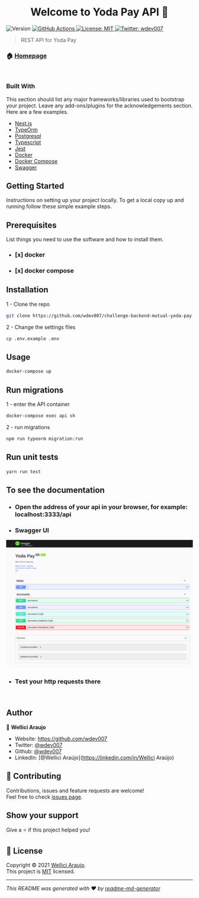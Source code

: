 <h1 align="center">Welcome to Yoda Pay API 👋</h1>
<p>
  <img alt="Version" src="https://img.shields.io/badge/version-0.0.1-blue.svg?cacheSeconds=2592000" />
  <a href="https://github.com/wdev007/challenge-backend-mutual-yoda-pay/actions/workflows/main.yml" target="_blank">
    <img alt="GitHub Actions" src="https://github.com/wdev007/challenge-backend-mutual-yoda-pay/actions/workflows/main.yml/badge.svg" />
  </a>
  <a href="https://mit-license.org" target="_blank">
    <img alt="License: MIT" src="https://img.shields.io/badge/License-MIT-yellow.svg" />
  </a>
  <a href="https://twitter.com/wdev007" target="_blank">
    <img alt="Twitter: wdev007" src="https://img.shields.io/twitter/follow/wdev007.svg?style=social" />
  </a>
</p>

> REST API for Yoda Pay

### 🏠 [Homepage](https://github.com/wdev007/challenge-backend-mutual-yoda-pay)

<br/>

### Built With

This section should list any major frameworks/libraries used to bootstrap your project. Leave any add-ons/plugins for the acknowledgements section. Here are a few examples.

- [Nest.js](https://nestjs.com/)
- [TypeOrm](https://typeorm.io)
- [Postgresql](https://www.postgresql.org/)
- [Typescript](https://www.typescriptlang.org/)
- [Jest](https://jestjs.io/docs/getting-started/)
- [Docker](https://www.docker.com/)
- [Docker Compose](https://docs.docker.com/compose/)
- [Swagger](https://swagger.io/)

<!-- GETTING STARTED -->

## Getting Started

Instructions on setting up your project locally.
To get a local copy up and running follow these simple example steps.

## Prerequisites

List things you need to use the software and how to install them.

- ### [x] docker
- ### [x] docker compose

## Installation

1 - Clone the repo

```sh
git clone https://github.com/wdev007/challenge-backend-mutual-yoda-pay
```

2 - Change the settings files

```sh
cp .env.example .env
```

## Usage

```sh
docker-compose up
```

## Run migrations

1 - enter the API container

```sh
docker-compose exec api sh
```

2 - run migrations

```sh
npm run typeorm migration:run
```

## Run unit tests

```sh
yarn run test
```

## To see the documentation

- ### Open the address of your api in your browser, for example: localhost:3333/api

- ### Swagger UI

![Swagger UI](docs/images/swagger-ui.png)

- ### Test your http requests there

<br/>

## Author

👤 **Wellici Araujo**

- Website: https://github.com/wdev007
- Twitter: [@wdev007](https://twitter.com/wdev007)
- Github: [@wdev007](https://github.com/wdev007)
- LinkedIn: [@Wellici Araújo](https://linkedin.com/in/Wellici Araújo)

## 🤝 Contributing

Contributions, issues and feature requests are welcome!<br />Feel free to check [issues page](https://github.com/wdev007/challenge-backend-mutual-yoda-pay/issues).

## Show your support

Give a ⭐️ if this project helped you!

## 📝 License

Copyright © 2021 [Wellici Araujo](https://github.com/wdev007).<br />
This project is [MIT](https://mit-license.org) licensed.

---

_This README was generated with ❤️ by [readme-md-generator](https://github.com/kefranabg/readme-md-generator)_
